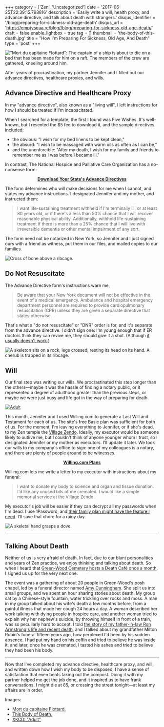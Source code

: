+++
category = ['Zen', 'Uncategorized']
date = '2017-06-25T22:39:15.798816'
description = 'Easily write a will, health proxy, and advance directive, and talk about death with strangers.'
disqus_identifier = '/blog/preparing-for-sickness-old-age-death'
disqus_url = 'https://emptysqua.re/blog//blog/preparing-for-sickness-old-age-death/'
draft = false
enable_lightbox = true
tag = []
thumbnail = 'the-body-of-this-death.jpg'
title = "How I'm Preparing For Sickness, Old Age, And Death"
type = 'post'
+++

<p><img alt="&quot;Mort du capitaine Flottard&quot;: The captain of a ship is about to die on a bed that has been made for him on a raft. The members of the crew are gathered, kneeling around him." title="Mort du capitaine Flottard" src="mort-du-capitaine-flottard.jpg" /></p>
<p>After years of procrastination, my partner Jennifer and I filled out our advance directives, healthcare proxies, and wills.</p>
<h2 id="advance-directive-and-healthcare-proxy">Advance Directive and Healthcare Proxy</h2>
<p>In my "advance directive", also known as a "living will", I left instructions for how I should be treated if I'm incapacitated.</p>
<p>When I searched for a template, the first I found was Five Wishes. It's well-known, but I resented the &dollar;5 fee to download it, and the sample directives included:</p>
<ul>
<li>the obvious: "I wish for my bed linens to be kept clean,"</li>
<li>the absurd: "I wish to be massaged with warm oils as often as I can be,"</li>
<li>and the unenforcible: "After my death, I wish for my family and friends to remember me as I was before I became ill."</li>
</ul>
<p>In contrast, The National Hospice and Palliative Care Organization has a no-nonsense form:</p>

<div style="text-align: center; font-weight: bold"><p><a href="http://www.caringinfo.org/i4a/pages/index.cfm?pageid=3289">Download Your State's Advance Directives</a></p></div>

<p>The form determines who will make decisions for me when I cannot, and states my advance instructions. I designated Jennifer and my mother, and instructed them:</p>
<blockquote>
<p>I want life-sustaining treatment withheld if I'm terminally ill, or at least 80
years old, or if there's a less than 50% chance that I will recover reasonable
physical ability. Additionally, withhold life-sustaining treatment if there is
more than a 25% chance that I will live with irreversible dementia or other
mental impairment of any sort.</p>
</blockquote>
<p>The form need not be notarized in New York, so Jennifer and I just signed ours with a friend as witness, put them in our files, and mailed copies to our families.</p>
<p><img alt="Cross of bone above a ribcage." src="the-body-of-this-death-2.jpg" /></p>
<h2 id="do-not-resuscitate">Do Not Resuscitate</h2>
<p>The Advance Directive form's instructions warn me,</p>
<blockquote>
<p>Be aware that your New York document will not be effective in the event of a medical emergency. Ambulance and hospital emergency department personnel are required to provide cardiopulmonary resuscitation (CPR) unless they are given a separate directive that states otherwise.</p>
</blockquote>
<p>That's what a "do not resuscitate" or "DNR" order is for, and it's separate from the advance directive. I didn't sign one: I'm young enough that if ER doctors think they can revive me, they should give it a shot. (Although <a href="http://well.blogs.nytimes.com/2014/07/17/the-cpr-we-dont-see-on-tv/">it usually doesn't work</a>.)</p>
<p><img alt="A skeleton sits on a rock, legs crossed, resting its head on its hand. A cherub is trapped in its ribcage." src="the-body-of-this-death.jpg" /></p>

<h2 id="will">Will</h2>

Our final step was writing our wills. We procrastinated this step longer than the others&mdash;maybe it was the hassle of finding a notary public, or it represented a degree of adulthood greater than the previous steps, or maybe we were just busy and life got in the way of preparing for death.

<a href="https://xkcd.com/1674/" target="_blank"><img src="//imgs.xkcd.com/comics/adult.png" title="(1) That shopping cart is full of AirHeads, and (2) I died at 41 from what the AirHeads company spokesperson called 'probably natural causes.'" alt="Adult" srcset="//imgs.xkcd.com/comics/adult_2x.png 2x"></a>

This month, Jennifer and I used Willing.com to generate a Last Will and Testament for each of us. The site's free Basic plan was sufficient for both of us. For the moment, I'm leaving everything to Jennifer, or if she's dead, to my Zen temple the [Village Zendo](https://villagezendo.org/). Ideally, my executor would be someone likely to outlive me, but I couldn't think of anyone younger whom I trust, so I designated Jennifer or my mother as executors. I'll update it later. We took our wills to my company's office to sign: one of my colleagues is a notary, and there are plenty of people around to be witnesses.

<div style="text-align: center; font-weight: bold"><p><a href="https://willing.com/pricing">Willing.com Plans</a></p></div>

Willing.com lets me write a letter to my executor with instructions about my funeral:

> I want to donate my body to science and organ and tissue donation. I'd like any unused bits of me
cremated. I would like a simple memorial service at the Village Zendo.

My executor's job will be easier if they can decrypt all my passwords when I'm dead. I use 1Password, and [their family plan might have the feature I need](https://blog.agilebits.com/2016/02/16/introducing-1password-for-families/). I'll save that chore for a rainy day.

<p><img alt="A skeletal hand grasps a dove." src="the-body-of-this-death-3.jpg" /></p>
<hr />

<h2 id="death-cafe">Talking About Death</h2>

Neither of us is very afraid of death. In fact, due to our blunt personalities and years of Zen practice, we enjoy thinking and talking about death. So when I heard that [Green-Wood Cemetery hosts a Death Caf&eacute; once a month](http://www.green-wood.com/event/death-cafe-summer/2017-06-13/), I signed us up for the very next one.

The event was a gathering of about 20 people in Green-Wood's posh chapel, led by a funeral director named [Amy Cunningham](https://theinspiredfuneral.com/about/). She split us into small groups, and we spent an hour sharing stories about death. My group sat by a Chinese-style fountain, water trickling over rocks and moss. A man in my group talked about his wife's death a few months before, from a painful illness that made her cough 24 hours a day. A woman described her work talking with dying people in hospice care, and another woman tried to explain why her nephew's suicide, by throwing himself in front of a train, was so peculiarly hard to accept. I told [the story of my father-in-law Ron Armstrong's life and recent death](/memorial-day), and I talked about my grandfather Milton Rubin's funeral fifteen years ago, how perplexed I'd been by his sudden absence. I had put my hand on his coffin and tried to believe he was inside it, and later, once he was cremated, I tasted his ashes and tried to believe they had been his body.

***

Now that I've completed my advance directive, healthcare proxy, and will, and written down how I wish my body to be disposed, I have a sense of satisfaction that even beats taking out the compost. Doing it with my partner helped me get the job done, and it inspired us to have frank conversations. I might die at 85, or crossing the street tonight&mdash;at least my affairs are in order.

<p>Images:</p>
<ul>
<li><a href="http://www.oldbookillustrations.com/illustrations/dying/">Mort du capitaine Flottard.</a></li>
<li><a href="http://www.oldbookillustrations.com/illustrations/body-death/">This Body of Death.</a></li>
<li><a href="https://xkcd.com/1674/">XKCD: "Adult"</a></li>
</ul>
